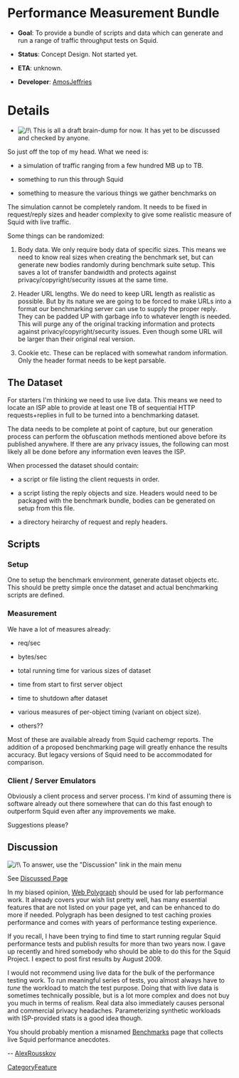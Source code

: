 # Performance Measurement Bundle

  - **Goal**: To provide a bundle of scripts and data which can generate
    and run a range of traffic throughput tests on Squid.

  - **Status**: Concept Design. Not started yet.

  - **ETA**: unknown.

  - **Developer**:
    [AmosJeffries](/AmosJeffries#)

# Details

  - ![/\!\\](https://wiki.squid-cache.org/wiki/squidtheme/img/alert.png)
    This is all a draft brain-dump for now. It has yet to be discussed
    and checked by anyone.

So just off the top of my head. What we need is:

  - a simulation of traffic ranging from a few hundred MB up to TB.

  - something to run this through Squid

  - something to measure the various things we gather benchmarks on

The simulation cannot be completely random. It needs to be fixed in
request/reply sizes and header complexity to give some realistic measure
of Squid with live traffic.

Some things can be randomized:

1.  Body data. We only require body data of specific sizes. This means
    we need to know real sizes when creating the benchmark set, but can
    generate new bodies randomly during benchmark suite setup. This
    saves a lot of transfer bandwidth and protects against
    privacy/copyright/security issues at the same time.

2.  Header URL lengths. We do need to keep URL length as realistic as
    possible. But by its nature we are going to be forced to make URLs
    into a format our benchmarking server can use to supply the proper
    reply. They can be padded UP with garbage info to whatever length is
    needed. This will purge any of the original tracking information and
    protects against privacy/copyright/security issues. Even though some
    URL will be larger than their original real version.

3.  Cookie etc. These can be replaced with somewhat random information.
    Only the header format needs to be kept parsable.

## The Dataset

For starters I'm thinking we need to use live data. This means we need
to locate an ISP able to provide at least one TB of sequential HTTP
requests+replies in full to be turned into a benchmarking dataset.

The data needs to be complete at point of capture, but our generation
process can perform the obfuscation methods mentioned above before its
published anywhere. If there are any privacy issues, the following can
most likely all be done before any information even leaves the ISP.

When processed the dataset should contain:

  - a script or file listing the client requests in order.

  - a script listing the reply objects and size. Headers would need to
    be packaged with the benchmark bundle, bodies can be generated on
    setup from this file.

  - a directory heirarchy of request and reply headers.

## Scripts

### Setup

One to setup the benchmark environment, generate dataset objects etc.
This should be pretty simple once the dataset and actual benchmarking
scripts are defined.

### Measurement

We have a lot of measures already:

  - req/sec

  - bytes/sec

  - total running time for various sizes of dataset

  - time from start to first server object

  - time to shutdown after dataset

  - various measures of per-object timing (variant on object size).

  - others??

Most of these are available already from Squid cachemgr reports. The
addition of a proposed benchmarking page will greatly enhance the
results accuracy. But legacy versions of Squid need to be accommodated
for comparison.

### Client / Server Emulators

Obviously a client process and server process. I'm kind of assuming
there is software already out there somewhere that can do this fast
enough to outperform Squid even after any improvements we make.

Suggestions please?

## Discussion

![/\!\\](https://wiki.squid-cache.org/wiki/squidtheme/img/alert.png) To
answer, use the "Discussion" link in the main menu

See [Discussed
Page](/PerformanceMeasure#)

In my biased opinion, [Web Polygraph](http://www.web-polygraph.org/)
should be used for lab performance work. It already covers your wish
list pretty well, has many essential features that are not listed on
your page yet, and can be enhanced to do more if needed. Polygraph has
been designed to test caching proxies performance and comes with years
of performance testing experience.

If you recall, I have been trying to find time to start running regular
Squid performance tests and publish results for more than two years now.
I gave up recently and hired somebody who should be able to do this for
the Squid Project. I expect to post first results by August 2009.

I would not recommend using live data for the bulk of the performance
testing work. To run meaningful series of tests, you almost always have
to *tune* the workload to match the test purpose. Doing that with live
data is sometimes technically possible, but is a lot more complex and
does not buy you much in terms of realism. Real data also immediately
causes personal and commercial privacy headaches. Parameterizing
synthetic workloads with ISP-provided stats is a good idea though.

You should probably mention a misnamed
[Benchmarks](/KnowledgeBase/Benchmarks#)
page that collects live Squid performance anecdotes.

\--
[AlexRousskov](/AlexRousskov#)

[CategoryFeature](/CategoryFeature#)
